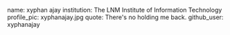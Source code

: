 name: xyphan ajay
institution: The LNM Institute of Information Technology
profile_pic: xyphanajay.jpg
quote: There's no holding me back.
github_user: xyphanajay